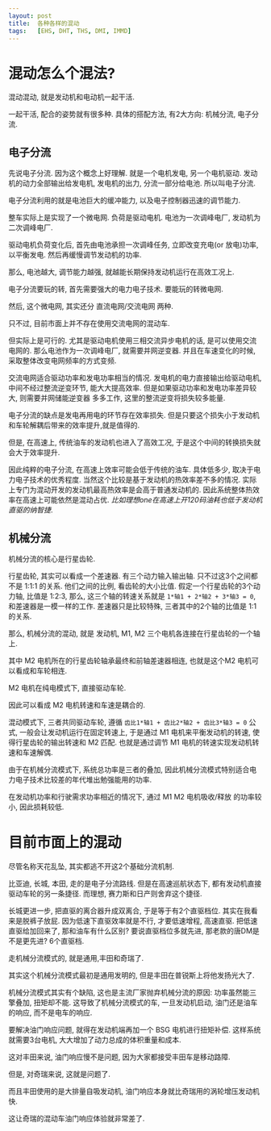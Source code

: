 ```yaml
---
layout: post
title:  各种各样的混动
tags:   [EHS, DHT, THS, DMI, IMMD]
---
```


# 混动怎么个混法?

混动混动, 就是发动机和电动机一起干活.

一起干活, 配合的姿势就有很多种. 具体的搭配方法, 有2大方向: 机械分流, 电子分流.

## 电子分流

先说电子分流. 因为这个概念上好理解. 就是一个电机发电, 另一个电机驱动. 发动机的动力全部输出给发电机, 发电机的出力, 分流一部分给电池. 所以叫电子分流.

电子分流利用的就是电池巨大的缓冲能力, 以及电子控制器迅速的调节能力.

整车实际上是实现了一个微电网. 负荷是驱动电机. 电池为一次调峰电厂, 发动机为二次调峰电厂.

驱动电机负荷变化后, 首先由电池承担一次调峰任务, 立即改变充电(or 放电)功率, 以平衡发电. 然后再缓慢调节发动机的功率.

那么, 电池越大, 调节能力越强, 就越能长期保持发动机运行在高效工况上.

电子分流要玩的转, 首先需要强大的电力电子技术. 要能玩的转微电网.

然后, 这个微电网, 其实还分 直流电网/交流电网 两种.

只不过, 目前市面上并不存在使用交流电网的混动车.

但实际上是可行的. 尤其是驱动电机使用三相交流异步电机的话, 是可以使用交流电网的.
那么电池作为一次调峰电厂, 就需要并网逆变器. 并且在车速变化的时候, 采取整体改变电网频率的方式变频.

交流电网适合驱动功率和发电功率相当的情况. 发电机的电力直接输出给驱动电机, 中间不经过整流逆变环节, 能大大提高效率. 但是如果驱动功率和发电功率差异较大, 则需要并网储能逆变器
多多工作, 这里的整流逆变将损失较多能量.

电子分流的缺点是发电再用电的环节存在效率损失. 但是只要这个损失小于发动机和车轮解耦后带来的效率提升,就是值得的.

但是, 在高速上, 传统油车的发动机也进入了高效工况, 于是这个中间的转换损失就会大于效率提升.

因此纯粹的电子分流, 在高速上效率可能会低于传统的油车. 具体低多少, 取决于电力电子技术的优秀程度.
当然这个比较是基于发动机的热效率差不多的情况. 实际上专门为混动开发的发动机最高热效率是会高于普通发动机的. 因此系统整体热效率在高速上可能依然是混动占优.
*比如理想one在高速上开120码油耗也低于发动机直驱的纳智捷*.

## 机械分流

机械分流的核心是行星齿轮.

行星齿轮, 其实可以看成一个差速器. 有三个动力输入输出轴. 只不过这3个之间都不是 1:1:1 的关系. 他们之间的比例, 看齿轮的大小比值. 假定一个行星齿轮的3个动力轴, 比值是 1:2:3,
那么, 这三个轴的转速关系就是  `1*轴1 + 2*轴2 + 3*轴3 = 0`, 和差速器是一模一样的工作. 差速器只是比较特殊, 三者其中的2个轴的比值是 1:1 的关系.

那么, 机械分流的混动, 就是 发动机, M1, M2 三个电机各连接在行星齿轮的一个轴上.

其中 M2 电机所在的行星齿轮轴承最终和前轴差速器相连, 也就是这个M2 电机可以看成和车轮相连.

M2 电机在纯电模式下, 直接驱动车轮.

因此可以看成 M2 电机转速和车速是耦合的.

混动模式下, 三者共同驱动车轮, 遵循 `齿比1*轴1 + 齿比2*轴2 + 齿比3*轴3 = 0` 公式, 一般会让发动机运行在固定转速上, 于是通过 M1 电机来平衡发动机的转速, 使得行星齿轮的输出转速和 M2 匹配.
也就是通过调节 M1 电机的转速实现发动机转速和车速解偶.

由于在机械分流模式下, 系统总功率是三者的叠加, 因此机械分流模式特别适合电力电子技术比较差的年代堆出勉强能用的功率.

在发动机功率和行驶需求功率相近的情况下, 通过 M1 M2 电机吸收/释放 的功率较小, 因此损耗较低.

# 目前市面上的混动

尽管名称天花乱坠, 其实都逃不开这2个基础分流机制.

比亚迪, 长城, 本田, 走的是电子分流路线.
但是在高速巡航状态下, 都有发动机直接驱动车轮的另一条捷径.
而理想, 赛力斯和日产则舍弃这个捷径.

长城更进一步, 把直驱的离合器升成双离合, 于是等于有2个直驱档位. 其实在我看来是脱裤子放屁.
因为低速下直驱效率就是不行, 才要低速增程, 高速直驱. 把低速直驱给加回来了, 那和油车有什么区别?
要说直驱档位多就先进, 那老款的唐DM是不是更先进? 6个直驱档.

走机械分流模式的, 就是通用,丰田和奇瑞了.

其实这个机械分流模式最初是通用发明的, 但是丰田在普锐斯上将他发扬光大了.

机械分流模式其实有个缺陷, 这也是主流厂家抛弃机械分流的原因: 功率虽然能三擎叠加, 扭矩却不能.
这导致了机械分流模式的车, 一旦发动机启动, 油门还是油车的响应, 而不是电车的响应.

要解决油门响应问题, 就得在发动机端再加一个 BSG 电机进行扭矩补偿. 这样系统就需要3台电机, 大大增加了动力总成的体积重量和成本.

这对丰田来说, 油门响应慢不是问题, 因为大家都接受丰田车是移动路障.

但是, 对奇瑞来说, 这就是问题了.

而且丰田使用的是大排量自吸发动机, 油门响应本身就比奇瑞用的涡轮增压发动机快.

这让奇瑞的混动车油门响应体验就非常差了.

